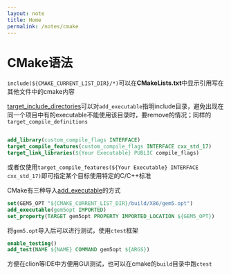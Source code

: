 ```yaml
---
layout: note
title: Home
permalink: /notes/cmake
---
```


# CMake语法

`include(${CMAKE_CURRENT_LIST_DIR}/*)`可以在**CMakeLists.txt**中显示引用写在其他文件中的cmake内容

[target_include_directories](https://cmake.org/cmake/help/v3.0/command/target_include_directories.html)可以对`add_executable`指明include目录，避免出现在同一个项目中有的executable不能使用该目录时，要remove的情况；同样的`target_compile_definitions`

```cmake

add_library(custom_compile_flags INTERFACE)
target_compile_features(custom_compile_flags INTERFACE cxx_std_17)
target_link_libraries(${Your Executable} PUBLIC compile_flags)

```
或者仅使用`target_compile_features(${Your Executable} INTERFACE cxx_std_17)`即可指定某个目标使用特定的C/C++标准

CMake有三种导入[add_executable](https://cmake.org/cmake/help/latest/command/add_executable.html#add-executable)的方式
```cmake
set(GEM5_OPT "${CMAKE_CURRENT_LIST_DIR}/build/X86/gem5.opt")
add_executable(gem5opt IMPORTED)
set_property(TARGET gem5opt PROPERTY IMPORTED_LOCATION ${GEM5_OPT})
```
将`gem5.opt`导入后可以进行测试，使用`ctest`框架
```cmake
enable_testing()
add_test(NAME ${NAME} COMMAND gem5opt ${ARGS})
```
方便在clion等IDE中方便用GUI测试，也可以在cmake的`build`目录中跑`ctest`